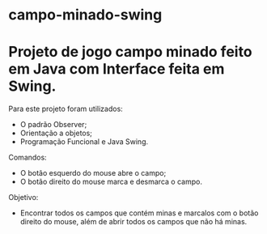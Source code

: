 # campo-minado-swing
# Projeto de jogo campo minado feito em Java com Interface feita em Swing.

Para este projeto foram utilizados:

* O padrão Observer;
* Orientação a objetos;
* Programação Funcional e Java Swing.

Comandos:
* O botão esquerdo do mouse abre o campo;
* O botão direito do mouse marca e desmarca o campo.

Objetivo:
* Encontrar todos os campos que contém minas e marcalos com o botão direito do mouse, além de abrir todos os campos que não há minas.
